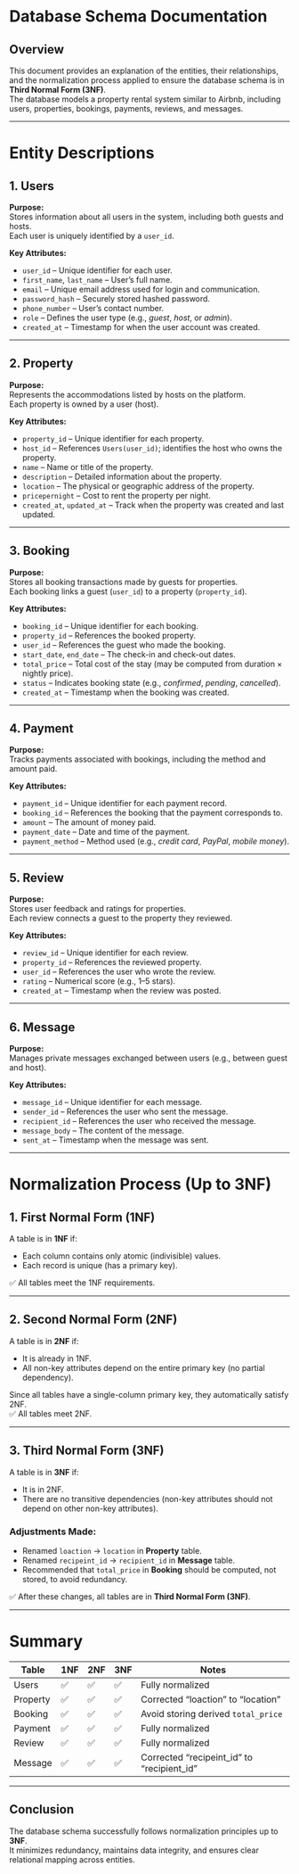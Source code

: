 # **Database Schema Documentation**

## **Overview**
This document provides an explanation of the entities, their relationships, and the normalization process applied to ensure the database schema is in **Third Normal Form (3NF)**.  
The database models a property rental system similar to Airbnb, including users, properties, bookings, payments, reviews, and messages.

---

# **Entity Descriptions**

## **1. Users**
**Purpose:**  
Stores information about all users in the system, including both guests and hosts.  
Each user is uniquely identified by a `user_id`.

**Key Attributes:**
- `user_id` – Unique identifier for each user.  
- `first_name`, `last_name` – User’s full name.  
- `email` – Unique email address used for login and communication.  
- `password_hash` – Securely stored hashed password.  
- `phone_number` – User’s contact number.  
- `role` – Defines the user type (e.g., *guest*, *host*, or *admin*).  
- `created_at` – Timestamp for when the user account was created.

---

## **2. Property**
**Purpose:**  
Represents the accommodations listed by hosts on the platform.  
Each property is owned by a user (host).

**Key Attributes:**
- `property_id` – Unique identifier for each property.  
- `host_id` – References `Users(user_id)`; identifies the host who owns the property.  
- `name` – Name or title of the property.  
- `description` – Detailed information about the property.  
- `location` – The physical or geographic address of the property.  
- `pricepernight` – Cost to rent the property per night.  
- `created_at`, `updated_at` – Track when the property was created and last updated.

---

## **3. Booking**
**Purpose:**  
Stores all booking transactions made by guests for properties.  
Each booking links a guest (`user_id`) to a property (`property_id`).

**Key Attributes:**
- `booking_id` – Unique identifier for each booking.  
- `property_id` – References the booked property.  
- `user_id` – References the guest who made the booking.  
- `start_date`, `end_date` – The check-in and check-out dates.  
- `total_price` – Total cost of the stay (may be computed from duration × nightly price).  
- `status` – Indicates booking state (e.g., *confirmed*, *pending*, *cancelled*).  
- `created_at` – Timestamp when the booking was created.

---

## **4. Payment**
**Purpose:**  
Tracks payments associated with bookings, including the method and amount paid.

**Key Attributes:**
- `payment_id` – Unique identifier for each payment record.  
- `booking_id` – References the booking that the payment corresponds to.  
- `amount` – The amount of money paid.  
- `payment_date` – Date and time of the payment.  
- `payment_method` – Method used (e.g., *credit card*, *PayPal*, *mobile money*).

---

## **5. Review**
**Purpose:**  
Stores user feedback and ratings for properties.  
Each review connects a guest to the property they reviewed.

**Key Attributes:**
- `review_id` – Unique identifier for each review.  
- `property_id` – References the reviewed property.  
- `user_id` – References the user who wrote the review.  
- `rating` – Numerical score (e.g., 1–5 stars).  
- `created_at` – Timestamp when the review was posted.

---

## **6. Message**
**Purpose:**  
Manages private messages exchanged between users (e.g., between guest and host).  

**Key Attributes:**
- `message_id` – Unique identifier for each message.  
- `sender_id` – References the user who sent the message.  
- `recipient_id` – References the user who received the message.  
- `message_body` – The content of the message.  
- `sent_at` – Timestamp when the message was sent.

---

# **Normalization Process (Up to 3NF)**

## **1. First Normal Form (1NF)**
A table is in **1NF** if:
- Each column contains only atomic (indivisible) values.  
- Each record is unique (has a primary key).  

✅ All tables meet the 1NF requirements.

---

## **2. Second Normal Form (2NF)**
A table is in **2NF** if:
- It is already in 1NF.  
- All non-key attributes depend on the entire primary key (no partial dependency).  

Since all tables have a single-column primary key, they automatically satisfy 2NF.  
✅ All tables meet 2NF.

---

## **3. Third Normal Form (3NF)**
A table is in **3NF** if:
- It is in 2NF.  
- There are no transitive dependencies (non-key attributes should not depend on other non-key attributes).  

### Adjustments Made:
- Renamed `loaction` → `location` in **Property** table.  
- Renamed `recipeint_id` → `recipient_id` in **Message** table.  
- Recommended that `total_price` in **Booking** should be computed, not stored, to avoid redundancy.

✅ After these changes, all tables are in **Third Normal Form (3NF)**.

---

# **Summary**
| Table | 1NF | 2NF | 3NF | Notes |
|-------|------|------|------|-------|
| Users | ✅ | ✅ | ✅ | Fully normalized |
| Property | ✅ | ✅ | ✅ | Corrected “loaction” to “location” |
| Booking | ✅ | ✅ | ✅ | Avoid storing derived `total_price` |
| Payment | ✅ | ✅ | ✅ | Fully normalized |
| Review | ✅ | ✅ | ✅ | Fully normalized |
| Message | ✅ | ✅ | ✅ | Corrected “recipeint_id” to “recipient_id” |

---

## **Conclusion**
The database schema successfully follows normalization principles up to **3NF**.  
It minimizes redundancy, maintains data integrity, and ensures clear relational mapping across entities.
